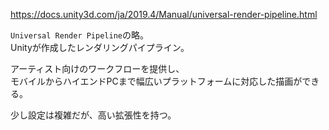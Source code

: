 <https://docs.unity3d.com/ja/2019.4/Manual/universal-render-pipeline.html>

`Universal Render Pipeline`の略。  
Unityが作成したレンダリングパイプライン。

アーティスト向けのワークフローを提供し、  
モバイルからハイエンドPCまで幅広いプラットフォームに対応した描画ができる。

少し設定は複雑だが、高い拡張性を持つ。